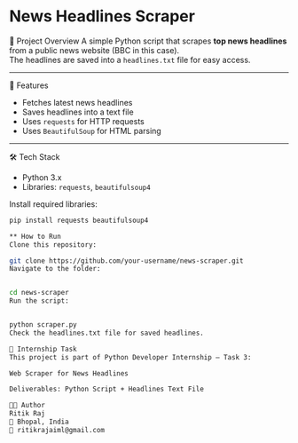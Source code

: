 #  News Headlines Scraper

📌 Project Overview
A simple Python script that scrapes **top news headlines** from a public news website (BBC in this case).  
The headlines are saved into a `headlines.txt` file for easy access.  

---

🚀 Features
- Fetches latest news headlines  
- Saves headlines into a text file  
- Uses `requests` for HTTP requests  
- Uses `BeautifulSoup` for HTML parsing  

---

🛠 Tech Stack
- Python 3.x  
- Libraries: `requests`, `beautifulsoup4`  

Install required libraries:
```bash
pip install requests beautifulsoup4

** How to Run
Clone this repository:

git clone https://github.com/your-username/news-scraper.git
Navigate to the folder:


cd news-scraper
Run the script:


python scraper.py
Check the headlines.txt file for saved headlines.

📖 Internship Task
This project is part of Python Developer Internship – Task 3:

Web Scraper for News Headlines

Deliverables: Python Script + Headlines Text File

👨‍💻 Author
Ritik Raj
📍 Bhopal, India
📧 ritikrajaiml@gmail.com

